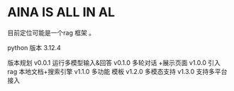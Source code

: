 # AINA IS ALL IN AL
目前定位可能是一个rag 框架 。


python 版本
3.12.4

版本规划
v0.0.1  运行多模型输入&回答
v0.1.0   多轮对话 +展示页面
v1.0.0  引入 rag 本地文档+搜索引擎
v1.1.0 多功能 模板
v1.2.0  多模态支持
v1.3.0 支持多平台接入
